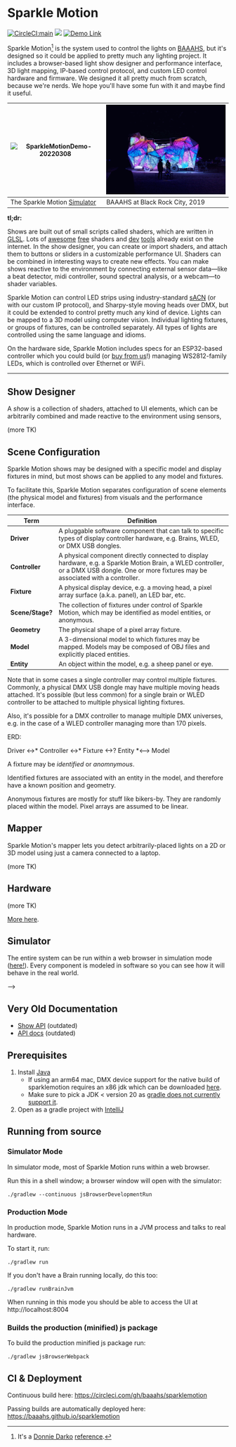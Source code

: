 # Sparkle Motion

[![CircleCI:main](https://circleci.com/gh/baaahs/sparklemotion.svg?style=svg)](https://circleci.com/gh/baaahs/sparklemotion)
[![](https://dcbadge.limes.pink/api/server/https://discord.gg/AueGMvuTnQ?style=flat-square)](https://discord.gg/AueGMvuTnQ)
[![Demo Link](https://img.shields.io/badge/Demo-baaahs.github.io/sparklemotion-blue)](https://baaahs.github.io/sparklemotion)

Sparkle Motion[^1] is the system used to control the lights on [BAAAHS](http://baaahs.org), but it's
designed so it could be applied to pretty much any lighting project. It includes a browser-based
light show designer and performance interface, 3D light mapping, IP-based control protocol, and
custom LED control hardware and firmware. We designed it all pretty much from scratch, because
we're nerds. We hope you'll have some fun with it and maybe find it useful.
[^1]: It's a [Donnie Darko](https://www.youtube.com/watch?v=4QJCn04dfek) [reference](https://wakeupdonnie.fandom.com/wiki/Sparkle_Motion).

| ![SparkleMotionDemo-20220308](https://user-images.githubusercontent.com/40298/157351650-5b3338b7-757a-4e76-bfe2-743a06bb2891.gif) | <img src="/brc-2019.gif" alt="BAAAHS at BRC 2019" width="400"> |
| --- | --- |
| The Sparkle Motion [Simulator](https://baaahs.github.io/sparklemotion) | BAAAHS at Black Rock City, 2019 |

**tl;dr:**

Shows are built out of small scripts called shaders, which are written in
[GLSL](https://www.khronos.org/opengl/wiki/Core_Language_(GLSL)). Lots of [awesome](http://glslsandbox.com/)
[free](https://www.shadertoy.com/) shaders and [dev](https://github.com/radixzz/awesome-glsl)
[tools](https://shaderfrog.com/) already exist on the internet. In the show designer, you can create or
import shaders, and attach them to buttons or sliders in a customizable performance UI. Shaders can be
combined in interesting ways to create new effects. You can make shows reactive to the environment by
connecting external sensor data—like a beat detector, midi controller, sound spectral analysis, or a
webcam—to shader variables.

Sparkle Motion can control LED strips using industry-standard
[sACN](https://artisticlicenceintegration.com/technology-brief/technology-resource/sacn-and-art-net/)
(or with our custom IP protocol), and Sharpy-style moving heads
over DMX, but it could be extended to control pretty much any kind of device. Lights can be mapped to a
3D model using computer vision. Individual lighting fixtures, or groups of fixtures, can be controlled
separately. All types of lights are controlled using the same language and idioms.

On the hardware side, Sparkle Motion includes specs for an ESP32-based controller which you could build
(or [buy from us](mailto:info@baaahs.org)!) managing WS2812-family LEDs, which is controlled over
Ethernet or WiFi.

----

## Show Designer

A _show_ is a collection of shaders, attached to UI elements, which can be arbitrarily combined and made reactive to the
environment using sensors,

(more TK)

## Scene Configuration

Sparkle Motion shows may be designed with a specific model and display fixtures in mind, but most shows can be applied to any model and fixtures.

To facilitate this, Sparkle Motion separates configuration of scene elements (the physical model and fixtures) from visuals and the performance interface.

| Term | Definition |
| --- | --- |
| **Driver** | A pluggable software component that can talk to specific types of display controller hardware, e.g. Brains, WLED, or DMX USB dongles. |
| **Controller** | A physical component directly connected to display hardware, e.g. a Sparkle Motion Brain, a WLED controller, or a DMX USB dongle. One or more fixtures may be associated with a controller. |
| **Fixture** | A physical display device, e.g. a moving head, a pixel array surface (a.k.a. panel), an LED bar, etc. |
| **Scene/Stage?** | The collection of fixtures under control of Sparkle Motion, which may be identified as model entities, or anonymous. |
| **Geometry** | The physical shape of a pixel array fixture. |
| **Model** | A 3-dimensional model to which fixtures may be mapped. Models may be composed of OBJ files and explicitly placed entities. |
| **Entity** | An object within the model, e.g. a sheep panel or eye. |

Note that in some cases a single controller may control multiple fixtures. Commonly, a physical DMX USB dongle may have
multiple moving heads attached. It's possible (but less common) for a single brain or WLED controller to be attached to
multiple physical lighting fixtures.

Also, it's possible for a DMX controller to manage multiple DMX universes, e.g. in the case of a WLED controller
managing more than 170 pixels.

ERD:

Driver <->* Controller <->* Fixture <->? Entity *<--> Model

A fixture may be *identified* or *anomnymous*.

Identified fixtures are associated with an entity in the model, and therefore have a known position and geometry.

Anonymous fixtures are mostly for stuff like bikers-by. They are randomly placed within the model. Pixel arrays are assumed to be linear.

## Mapper

Sparkle Motion's mapper lets you detect arbitrarily-placed lights on a 2D or 3D model using just a camera
connected to a laptop.

(more TK)

## Hardware

(more TK)

[More here](brain/sw/README.md).

## Simulator

The entire system can be run within a web browser in simulation mode ([here!](https://baaahs.github.io/sparklemotion)). Every component is modeled in software
so you can see how it will behave in the real world.


-->

## Very Old Documentation
* [Show API](show_api.md) (outdated)
* [API docs](https://baaahs.github.io/sparklemotion/doc/sparklemotion/) (outdated)

## Prerequisites

1. Install [Java](https://www.oracle.com/java/technologies/javase-jdk11-downloads.html)
    - If using an arm64 mac, DMX device support for the native build of sparklemotion requires an x86 jdk which can be
      downloaded [here](https://jdk.java.net/archive/).
    - Make sure to pick a JDK < version 20 as [gradle does not currently
      support
it](https://youtrack.jetbrains.com/issue/KT-57669/Add-Java-20-to-JvmTarget).
1. Open as a gradle project with [IntelliJ](https://www.jetbrains.com/idea/download/)

## Running from source

### Simulator Mode

In simulator mode, most of Sparkle Motion runs within a web browser.

Run this in a shell window; a browser window will open with the simulator:

    ./gradlew --continuous jsBrowserDevelopmentRun

### Production Mode

In production mode, Sparkle Motion runs in a JVM process and talks to real hardware.

To start it, run:

    ./gradlew run

If you don't have a Brain running locally, do this too:

    ./gradlew runBrainJvm
    
When running in this mode you should be able to access the UI at http://localhost:8004 

### Builds the production (minified) js package

To build the production minified js package run:

```
./gradlew jsBrowserWebpack
```

## CI & Deployment

Continuous build here: https://circleci.com/gh/baaahs/sparklemotion

Passing builds are automatically deployed here: https://baaahs.github.io/sparklemotion
